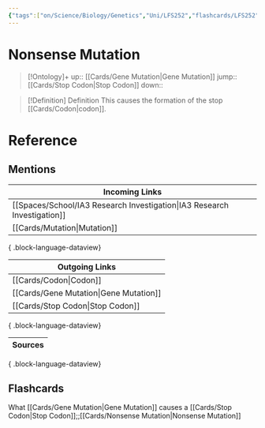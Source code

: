 ```yaml
---
{"tags":["on/Science/Biology/Genetics","Uni/LFS252","flashcards/LFS252"],"date created":"2022-10-16 Sun","edited":"2023-04-06 Thu","dg-publish":true,"permalink":"/cards/nonsense-mutation/","dgPassFrontmatter":true}
---
```


# Nonsense Mutation

> [!Ontology]+
> up:: [[Cards/Gene Mutation\|Gene Mutation]]
> jump::[[Cards/Stop Codon\|Stop Codon]]
> down:: 

> [!Definition] Definition
> This causes the formation of the stop [[Cards/Codon\|codon]].

# Reference

## Mentions

| Incoming Links                                                              |
| --------------------------------------------------------------------------- |
| [[Spaces/School/IA3 Research Investigation\|IA3 Research Investigation]] |
| [[Cards/Mutation\|Mutation]]                                             |

{ .block-language-dataview}

| Outgoing Links                            |
| ----------------------------------------- |
| [[Cards/Codon\|Codon]]                 |
| [[Cards/Gene Mutation\|Gene Mutation]] |
| [[Cards/Stop Codon\|Stop Codon]]       |

{ .block-language-dataview}

| Sources |
| ------- |

{ .block-language-dataview}

## Flashcards

What [[Cards/Gene Mutation\|Gene Mutation]] causes a [[Cards/Stop Codon\|Stop Codon]];;[[Cards/Nonsense Mutation\|Nonsense Mutation]]
<!--SR:!2024-11-13,9,230-->